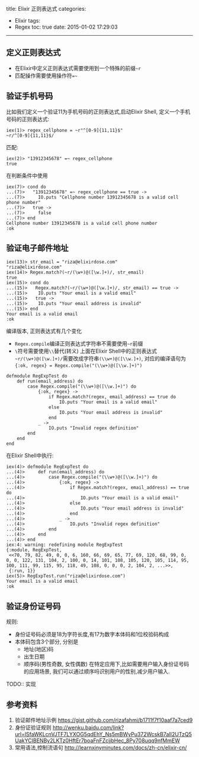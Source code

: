 title: Elixir 正则表达式
categories:
  - Elixir
tags:
  - Regex
toc: true
date: 2015-01-02 17:29:03
---

## 定义正则表达式

- 在Elixir中定义正则表达式需要使用到一个特殊的前缀`~r`
- 匹配操作需要使用操作符`=~`


## 验证手机号码

比如我们定义一个验证11为手机号码的正则表达式,启动Elixir Shell, 定义一个手机号码的正则表达式:

```
iex(1)> regex_cellphone = ~r"^[0-9]{11,11}$"
~r/^[0-9]{11,11}$/
```

匹配:

```
iex(2)> "13912345678" =~ regex_cellphone
true
```

在判断条件中使用

```
iex(7)> cond do
...(7)>   "13912345678" =~ regex_cellphone == true ->
...(7)>     IO.puts "Cellphone number 13912345678 is a valid cell phone number"
...(7)>   true ->
...(7)>     false
...(7)> end
Cellphone number 13912345678 is a valid cell phone number
:ok
```

## 验证电子邮件地址

```
iex(13)> str_email = "riza@elixirdose.com"
"riza@elixirdose.com"
iex(14)> Regex.match?(~r/(\w+)@([\w.]+)/, str_email)
true
iex(15)> cond do
...(15)>   Regex.match?(~r/(\w+)@([\w.]+)/, str_email) == true ->
...(15)>    IO.puts "Your email is a valid email"
...(15)>   true ->
...(15)>    IO.puts "Your email address is invalid"
...(15)> end
Your email is a valid email
:ok
```

编译版本, 正则表达式有几个变化

- `Regex.compile`编译正则表达式字符串不需要使用`~r`前缀
- `\`符号需要使用`\\`替代(转义)
上面在Elixir Shell中的正则表达式`~r/(\w+)@([\w.]+)/`需要改成字符串`(\\w+)@([\\w.]+)`, 对应的编译语句为`{:ok, regex} = Regex.compile("(\\w+)@([\\w.]+)")`

```
defmodule RegExpTest do
    def run(email_address) do
        case Regex.compile("(\\w+)@([\\w.]+)") do
            {:ok, regex} ->
                if Regex.match?(regex, email_address) == true do
                    IO.puts "Your email is a valid email"
                else
                    IO.puts "Your email address is invalid"
                end
            _ ->
                IO.puts "Invalid regex definition"
        end
    end
end
```

在Elixir Shell中执行:

```
iex(4)> defmodule RegExpTest do
...(4)>     def run(email_address) do
...(4)>         case Regex.compile("(\\w+)@([\\w.]+)") do
...(4)>             {:ok, regex} ->
...(4)>                 if Regex.match?(regex, email_address) == true do
...(4)>                     IO.puts "Your email is a valid email"
...(4)>                 else
...(4)>                     IO.puts "Your email address is invalid"
...(4)>                 end
...(4)>             _ ->
...(4)>                 IO.puts "Invalid regex definition"
...(4)>         end
...(4)>     end
...(4)> end
iex:4: warning: redefining module RegExpTest
{:module, RegExpTest,
 <<70, 79, 82, 49, 0, 0, 6, 160, 66, 69, 65, 77, 69, 120, 68, 99, 0, 0, 0, 122, 131, 104, 2, 100, 0, 14, 101, 108, 105, 120, 105, 114, 95, 100, 111, 99, 115, 95, 118, 49, 108, 0, 0, 0, 2, 104, 2, ...>>,
 {:run, 1}}
iex(5)> RegExpTest.run("riza@elixirdose.com")
Your email is a valid email
:ok
```

## 验证身份证号码

规则:

- 身份证号码必须是18为字符长度,有17为数字本体码和1位校验码构成
- 本体码包含3个部分, 分别是
    - 地址(地区)码
    - 出生日期
    - 顺序码(男性奇数, 女性偶数)
    在特定应用下,比如需要用户输入身份证号码的应用场景, 我们可以通过顺序吗识别用户的性别,减少用户输入.

TODO:: 实现


## 参考资料

1. 验证邮件地址示例
https://gist.github.com/rizafahmi/b1711f7f10aaf7a7ced9
2. 身份证验证规则
http://wenku.baidu.com/link?url=lSfaWKLcnVJTF7LYXOG5qdEhY_Ns5mBWyPu372WcskB7aII2UTzQ5UakYCIBENBy2LKTz0HftEr7boaFnFZcjjbHec_8Py708uqq9nfMmEW
3. 常用语法,控制流语句
http://learnxinyminutes.com/docs/zh-cn/elixir-cn/